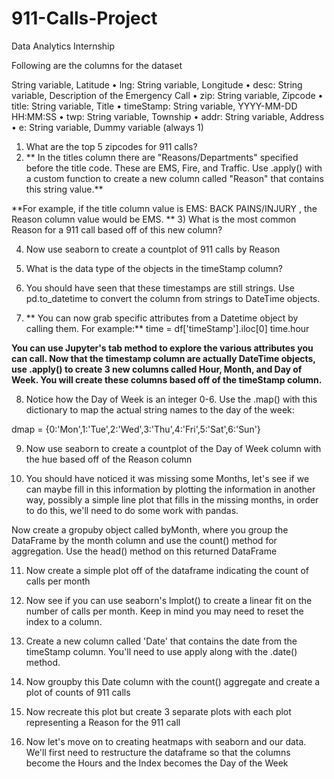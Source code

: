 # 911-Calls-Project
Data Analytics Internship

Following are the columns for the dataset


String variable, Latitude
•	lng: String variable, Longitude
•	desc: String variable, Description of the Emergency Call
•	zip: String variable, Zipcode
•	title: String variable, Title
•	timeStamp: String variable, YYYY-MM-DD HH:MM:SS
•	twp: String variable, Township
•	addr: String variable, Address
•	e: String variable, Dummy variable (always 1)


1)	What are the top 5 zipcodes for 911 calls?
2)	** In the titles column there are "Reasons/Departments" specified before the title code. These are EMS, Fire, and Traffic. Use .apply() with a custom function to create a new column called "Reason" that contains this string value.**


**For example, if the title column value is EMS: BACK PAINS/INJURY , the Reason column value would be EMS. **
3)	What is the most common Reason for a 911 call based off of this new column?

4)	Now use seaborn to create a countplot of 911 calls by Reason

5)	What is the data type of the objects in the timeStamp column?

6)	You should have seen that these timestamps are still strings. Use pd.to_datetime to convert the column from strings to DateTime objects.
7)	** You can now grab specific attributes from a Datetime object by calling them. For example:** time = df['timeStamp'].iloc[0]
time.hour

**You can use Jupyter's tab method to explore the various attributes you can call. Now that the timestamp column are actually DateTime objects, use .apply() to create 3 new columns called Hour, Month, and Day of Week. You will create these columns based off of the timeStamp column.**

8)	Notice how the Day of Week is an integer 0-6. Use the .map() with this dictionary to map the actual string names to the day of the week:

dmap = {0:'Mon',1:'Tue',2:'Wed',3:'Thu',4:'Fri',5:'Sat',6:'Sun'}

9)	Now use seaborn to create a countplot of the Day of Week column with the hue based off of the Reason column
 
10)	You should have noticed it was missing some Months, let's see if we can maybe fill in this information by plotting the information in another way, possibly a simple line plot that fills in the missing months, in order to do this, we'll need to do some work with pandas.

Now create a gropuby object called byMonth, where you group the DataFrame by the month column and use the count() method for aggregation. Use the head() method on this returned DataFrame

11)	Now create a simple plot off of the dataframe indicating the count of calls per month


12)	Now see if you can use seaborn's lmplot() to create a linear fit on the number of calls per month. Keep in mind you may need to reset the index to a column.

13)	Create a new column called 'Date' that contains the date from the timeStamp column. You'll need to use apply along with the .date() method.

14)	Now groupby this Date column with the count() aggregate and create a plot of counts of 911 calls

15)	Now recreate this plot but create 3 separate plots with each plot representing a Reason for the 911 call

16)	Now let's move on to creating heatmaps with seaborn and our data. We'll first need to restructure the dataframe so that the columns become the Hours and the Index becomes the Day of the Week



